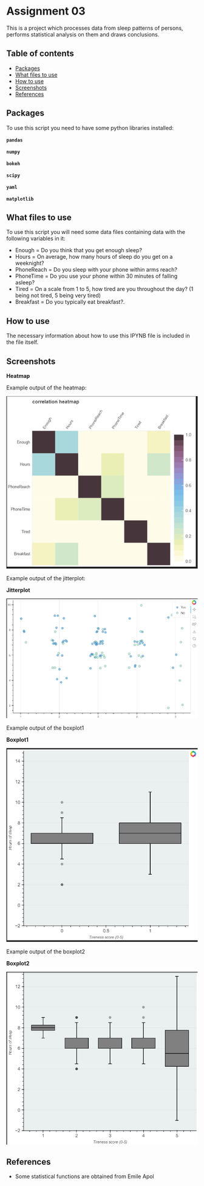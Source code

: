 # Assignment 03
This is a project which processes data from sleep patterns of persons, performs statistical analysis on them and draws conclusions.

## Table of contents
- [Packages](#packages)
- [What files to use](#what-files-to-use)
- [How to use](#how-to-use)
- [Screenshots](#screenshots)
- [References](#references)

## Packages
 To use this script you need to have some python libraries installed:

 **```pandas```**
 
 **```numpy```**
 
 **```bokeh```**
 
 **```scipy```** 
 
 **```yaml```** 
 
 **```matplotlib```** 
 

## What files to use
To use this script you will need some data files containing data with the following variables in it:

- Enough = Do you think that you get enough sleep?
- Hours = On average, how many hours of sleep do you get on a weeknight?
- PhoneReach = Do you sleep with your phone within arms reach?
- PhoneTime = Do you use your phone within 30 minutes of falling asleep?
- Tired = On a scale from 1 to 5, how tired are you throughout the day? (1 being not tired, 5 being very tired)
- Breakfast = Do you typically eat breakfast?.


## How to use
The necessary information about how to use this IPYNB file is included in the file itself.

## Screenshots

**Heatmap**

Example output of the heatmap:

![Plot](https://github.com/josvandam0/Programming-2/blob/main/Assignment%203/Heatmap.png)


Example output of the jitterplot:

**Jitterplot**

![Jitterplot](https://github.com/josvandam0/Programming-2/blob/main/Assignment%203/Jitterplot.png)

Example output of the boxplot1

**Boxplot1**

![Plot](https://github.com/josvandam0/Programming-2/blob/main/Assignment%203/Boxplot%201.png)

Example output of the boxplot2

**Boxplot2**

![Plot2](https://github.com/josvandam0/Programming-2/blob/main/Assignment%203/Boxplot%202.png)

## References
- Some statistical functions are obtained from Emile Apol

